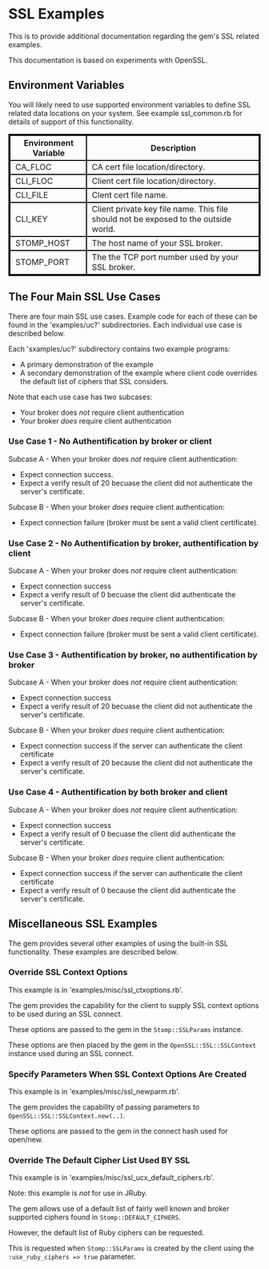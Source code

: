 # SSL Examples

This is to provide additional documentation regarding the gem's
SSL related examples.

This documentation is based on experiments with OpenSSL.


## Environment Variables

You will likely need to use supported environment variables to
define SSL related data locations on your system. See example
ssl_common.rb for details of support of this functionality.

<table border="2" style="width:100%;border: 2px solid black;">
<tr>
    <th style="border: 2px solid black;padding-left: 10px;" >
    Environment Variable
    </th>
    <th style="border: 2px solid black;padding-left: 10px;" >
    Description
    </th>
</tr>
<!--                                                      -->
<tr>
    <td style="border: 2px solid black;padding-left: 10px;" >
    CA_FLOC
    </td>
    <td style="border: 2px solid black;padding-left: 10px;" >
    CA cert file location/directory.
    </td>
</tr>
<!--                                                      -->
<tr>
    <td style="border: 2px solid black;padding-left: 10px;" >
    CLI_FLOC
    </td>
    <td style="border: 2px solid black;padding-left: 10px;" >
    Client cert file location/directory.
    </td>
</tr>
<!--                                                      -->
<tr>
    <td style="border: 2px solid black;padding-left: 10px;" >
    CLI_FILE
    </td>
    <td style="border: 2px solid black;padding-left: 10px;" >
        Clent cert file name.
    </td>
</tr>
<!--                                                      -->
<tr>
    <td style="border: 2px solid black;padding-left: 10px;" >
    CLI_KEY
    </td>
    <td style="border: 2px solid black;padding-left: 10px;" >
    Client private key file name. This file should not be 
    exposed to the outside world.
    </td>
</tr>
<!--                                                      -->
<tr>
    <td style="border: 2px solid black;padding-left: 10px;" >
    STOMP_HOST
    </td>
    <td style="border: 2px solid black;padding-left: 10px;" >
    The host name of your SSL broker.
    </td>
</tr>
<!--                                                      -->
<tr>
    <td style="border: 2px solid black;padding-left: 10px;" >
    STOMP_PORT
    </td>
    <td style="border: 2px solid black;padding-left: 10px;" >
    The the TCP port number used by your SSL broker.
    </td>
</tr>
</table>

## The Four Main SSL Use Cases

There are four main SSL use cases.  Example code for each of these can be found
in the 'examples/uc?' subdirectories.  Each individual use case is described below.

Each 'sxamples/uc?' subdirectory contains two example programs:

* A primary demonstration of the example
* A secondary demonstration of the example where client code overrides the
default list of ciphers that SSL considers.

Note that each use case has two subcases:

* Your broker does _not_ require client authentication
* Your broker _does_ require client authentication

### Use Case 1 - No Authentification by broker or client

Subcase A - When your broker does _not_ require client authentication:


* Expect connection success.
* Expect a verify result of 20 becuase the client did not authenticate the
server's certificate.


Subcase B - When your broker _does_ require client authentication:

* Expect connection failure (broker must be sent a valid client certificate).

### Use Case 2 - No Authentification by broker, authentification by client

Subcase A - When your broker does _not_ require client authentication:

* Expect connection success
* Expect a verify result of 0 becuase the client did authenticate the
server's certificate.

Subcase B - When your broker _does_ require client authentication:

* Expect connection failure (broker must be sent a valid client certificate).

### Use Case 3 - Authentification by broker, no authentification by  broker

Subcase A - When your broker does _not_ require client authentication:

* Expect connection success
* Expect a verify result of 20 becuase the client did not authenticate the
server's certificate.

Subcase B - When your broker _does_ require client authentication:

* Expect connection success if the server can authenticate the client certificate
* Expect a verify result of 20 because the client did not authenticate the
server's certificate.

### Use Case 4 - Authentification by both broker and client

Subcase A - When your broker does _not_ require client authentication:

* Expect connection success
* Expect a verify result of 0 becuase the client did authenticate the
server's certificate.

Subcase B - When your broker _does_ require client authentication:

* Expect connection success if the server can authenticate the client certificate
* Expect a verify result of 0 because the client did authenticate the
server's certificate.

## Miscellaneous SSL Examples

The gem provides several other examples of using the built-in SSL
functionality.  These examples are described below.

### Override SSL Context Options

This example is in 'examples/misc/ssl_ctxoptions.rb'.

The gem provides the capability for the client to supply SSL context options
to be used during an SSL connect.

These options are passed to the gem in the `Stomp::SSLParams` instance.

These options are then placed by the gem in the `OpenSSL::SSL::SSLContext` instance used during
an SSL connect.

### Specify Parameters When SSL Context Options Are Created

This example is in 'examples/misc/ssl_newparm.rb'.

The gem provides the capability of passing parameters to
`OpenSSL::SSL::SSLContext.new(..)`.

These options are passed to the gem in the connect hash used for open/new.

### Override The Default Cipher List Used BY SSL

This example is in 'examples/misc/ssl_ucx_default_ciphers.rb'.

Note:  this example is _not_ for use in JRuby.

The gem allows use of a default list of fairly well known and broker
supported ciphers found in `Stomp::DEFAULT_CIPHERS`.

However, the default list of Ruby ciphers can be requested.

This is requested when `Stomp::SSLParams` is created by the client using the
`:use_ruby_ciphers => true` parameter.
